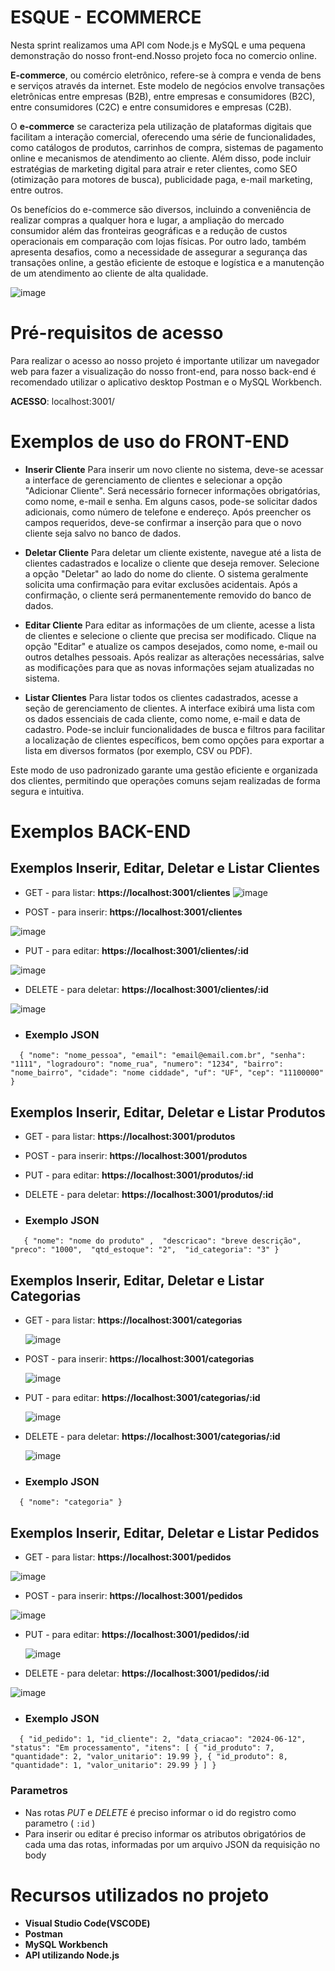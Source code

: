 # ESQUE - ECOMMERCE 


Nesta sprint realizamos uma API com Node.js e MySQL e uma pequena demonstração do nosso front-end.Nosso projeto foca no comercio online.

**E-commerce**, ou comércio eletrônico, refere-se à compra e venda de bens e serviços através da internet. Este modelo de negócios envolve transações eletrônicas entre empresas (B2B), entre empresas e consumidores (B2C), entre consumidores (C2C) e entre consumidores e empresas (C2B).

O **e-commerce** se caracteriza pela utilização de plataformas digitais que facilitam a interação comercial, oferecendo uma série de funcionalidades, como catálogos de produtos, carrinhos de compra, sistemas de pagamento online e mecanismos de atendimento ao cliente. Além disso, pode incluir estratégias de marketing digital para atrair e reter clientes, como SEO (otimização para motores de busca), publicidade paga, e-mail marketing, entre outros.

Os benefícios do e-commerce são diversos, incluindo a conveniência de realizar compras a qualquer hora e lugar, a ampliação do mercado consumidor além das fronteiras geográficas e a redução de custos operacionais em comparação com lojas físicas. Por outro lado, também apresenta desafios, como a necessidade de assegurar a segurança das transações online, a gestão eficiente de estoque e logística e a manutenção de um atendimento ao cliente de alta qualidade.


![image](https://github.com/TDSSV23/esc-commerce/assets/124847684/8799a55c-1d3b-4ebf-b9b8-c78a798dabbb)

# Pré-requisitos de acesso

Para realizar o acesso ao nosso projeto é importante utilizar um navegador web para fazer a visualização do nosso front-end, para nosso back-end é recomendado utilizar o aplicativo desktop Postman e o MySQL Workbench.

**ACESSO**: localhost:3001/

# Exemplos de uso do FRONT-END

- **Inserir Cliente**
Para inserir um novo cliente no sistema, deve-se acessar a interface de gerenciamento de clientes e selecionar a opção "Adicionar Cliente". Será necessário fornecer informações obrigatórias, como nome, e-mail e senha. Em alguns casos, pode-se solicitar dados adicionais, como número de telefone e endereço. Após preencher os campos requeridos, deve-se confirmar a inserção para que o novo cliente seja salvo no banco de dados.

- **Deletar Cliente**
Para deletar um cliente existente, navegue até a lista de clientes cadastrados e localize o cliente que deseja remover. Selecione a opção "Deletar" ao lado do nome do cliente. O sistema geralmente solicita uma confirmação para evitar exclusões acidentais. Após a confirmação, o cliente será permanentemente removido do banco de dados.

- **Editar Cliente**
Para editar as informações de um cliente, acesse a lista de clientes e selecione o cliente que precisa ser modificado. Clique na opção "Editar" e atualize os campos desejados, como nome, e-mail ou outros detalhes pessoais. Após realizar as alterações necessárias, salve as modificações para que as novas informações sejam atualizadas no sistema.

- **Listar Clientes**
Para listar todos os clientes cadastrados, acesse a seção de gerenciamento de clientes. A interface exibirá uma lista com os dados essenciais de cada cliente, como nome, e-mail e data de cadastro. Pode-se incluir funcionalidades de busca e filtros para facilitar a localização de clientes específicos, bem como opções para exportar a lista em diversos formatos (por exemplo, CSV ou PDF).

Este modo de uso padronizado garante uma gestão eficiente e organizada dos clientes, permitindo que operações comuns sejam realizadas de forma segura e intuitiva.
# Exemplos BACK-END
## Exemplos Inserir, Editar, Deletar e Listar Clientes

- GET - para listar: **https://localhost:3001/clientes**
 ![image](https://github.com/TDSSV23/esc-commerce/assets/124847684/22341725-2849-4852-9648-46cf144b1f09)

- POST - para inserir: **https://localhost:3001/clientes**

![image](https://github.com/TDSSV23/esc-commerce/assets/124847684/5a4ac07f-a3d1-410a-bc80-1c45cea23f72)

- PUT - para editar: **https://localhost:3001/clientes/:id**

![image](https://github.com/TDSSV23/esc-commerce/assets/124847684/77ad4e32-e835-4a6a-811b-ec598ab2c64d)

- DELETE - para deletar: **https://localhost:3001/clientes/:id**

![image](https://github.com/TDSSV23/esc-commerce/assets/124847684/1e76ce2f-afda-427d-b94d-c6ea2f74b012)

- ### Exemplo JSON
`  {
    "nome": "nome_pessoa",
    "email": "email@email.com.br",
    "senha": "1111",
    "logradouro": "nome_rua",
    "numero": "1234",
    "bairro": "nome_bairro",
    "cidade": "nome ciddade",
    "uf": "UF",
    "cep": "11100000"
}`

 
## Exemplos Inserir, Editar, Deletar e Listar Produtos

- GET - para listar: **https://localhost:3001/produtos**
  
  
- POST - para inserir: **https://localhost:3001/produtos**
  
- PUT - para editar: **https://localhost:3001/produtos/:id**
  
- DELETE - para deletar: **https://localhost:3001/produtos/:id**

-   ### Exemplo JSON
`   {
   "nome": "nome do produto" , 
   "descricao": "breve descrição", 
   "preco": "1000", 
   "qtd_estoque": "2", 
   "id_categoria": "3"
}`

  ## Exemplos Inserir, Editar, Deletar e Listar Categorias

- GET - para listar: **https://localhost:3001/categorias**
  
  ![image](https://github.com/TDSSV23/esc-commerce/assets/124847684/9495d7e3-4619-492a-a9e2-fadd48216341)

  
- POST - para inserir: **https://localhost:3001/categorias**
  
  ![image](https://github.com/TDSSV23/esc-commerce/assets/124847684/02b3eb62-b37f-4596-96b4-97443e8e13a0)

  
- PUT - para editar: **https://localhost:3001/categorias/:id**
  
  ![image](https://github.com/TDSSV23/esc-commerce/assets/124847684/6a75ba9d-c5a5-4bdf-9974-37f1722f1f41)

  
- DELETE - para deletar: **https://localhost:3001/categorias/:id**
  
  ![image](https://github.com/TDSSV23/esc-commerce/assets/124847684/bde1d061-8d21-4af4-a0ce-a174f436a646)

-   ### Exemplo JSON
`  {
   "nome": "categoria"
}`

  ## Exemplos Inserir, Editar, Deletar e Listar Pedidos

- GET - para listar: **https://localhost:3001/pedidos**

![image](https://github.com/TDSSV23/esc-commerce/assets/124847684/89911ea2-b576-41d7-9826-1984b321269f)

  
- POST - para inserir: **https://localhost:3001/pedidos**

![image](https://github.com/TDSSV23/esc-commerce/assets/124847684/ebe64f2e-4a18-42c4-a60a-8978911c2b68)

  
- PUT - para editar: **https://localhost:3001/pedidos/:id**

  ![image](https://github.com/TDSSV23/esc-commerce/assets/124847684/29314b82-f0bc-4e9e-930b-51001385d9dd)

  
- DELETE - para deletar: **https://localhost:3001/pedidos/:id**
  
![image](https://github.com/TDSSV23/esc-commerce/assets/124847684/e82b9539-00e1-4d76-830b-f79b442b7e1d)


-   ### Exemplo JSON
`  {
    "id_pedido": 1,
    "id_cliente": 2,
    "data_criacao": "2024-06-12",
    "status": "Em processamento",
    "itens": [
        {
            "id_produto": 7,
            "quantidade": 2,
            "valor_unitario": 19.99
        },
        {
            "id_produto": 8,
            "quantidade": 1,
            "valor_unitario": 29.99
        }
    ]
}`


### Parametros
- Nas rotas *PUT* e *DELETE* é preciso informar o id do registro como parametro ( `:id` )
- Para inserir ou editar é preciso informar os atributos obrigatórios de cada uma das rotas, informadas por um arquivo JSON da requisição no body




# Recursos utilizados no projeto

- **Visual Studio Code(VSCODE)**
- **Postman**
- **MySQL Workbench**
- **API utilizando Node.js**
 


